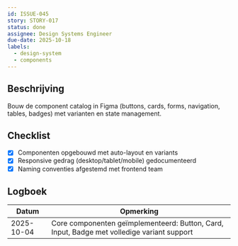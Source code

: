 ```yaml
---
id: ISSUE-045
story: STORY-017
status: done
assignee: Design Systems Engineer
due-date: 2025-10-18
labels:
  - design-system
  - components
---
```


## Beschrijving
Bouw de component catalog in Figma (buttons, cards, forms, navigation, tables, badges) met varianten en state management.

## Checklist
- [x] Componenten opgebouwd met auto-layout en variants
- [x] Responsive gedrag (desktop/tablet/mobile) gedocumenteerd
- [x] Naming conventies afgestemd met frontend team

## Logboek
| Datum | Opmerking |
|-------|-----------|
| 2025-10-04 | Core componenten geïmplementeerd: Button, Card, Input, Badge met volledige variant support |
